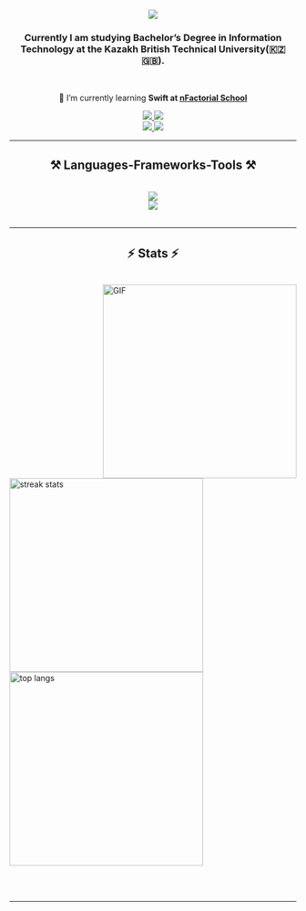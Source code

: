 <h1 align="center">
    <img src="https://readme-typing-svg.herokuapp.com/?font=Righteous&size=35&center=true&vCenter=true&width=500&height=70&duration=4000&lines=Salem,+Alem!+👋;+I'm+Saiman+Yerassyl!;" />
</h1>

<h3 align="center">Currently I am studying Bachelor’s Degree in Information Technology at the Kazakh British Technical University(🇰🇿🇬🇧).</h3>

<br/>

<div align="center">
 
 🌱 I’m currently learning **Swift at [nFactorial School](https://www.nfactorial.school)**
 
 </div>

<div align="center"> 
  <a href="mailto:erasylsaiman2005@gmail.com">
    <img src="https://img.shields.io/badge/Gmail-333333?style=for-the-badge&logo=gmail&logoColor=red" />
  </a>
  <a href="https://linkedin.com/in/yerassyl-saiman" target="_blank">
    <img src="https://img.shields.io/badge/LinkedIn-333333?style=for-the-badge&logo=linkedin&logoColor=white" target="_blank" />
  </a>
<div align="center"> 
  <a href="https://t.me/ais1ee">
    <img src="https://img.shields.io/badge/telegram-333333?style=for-the-badge&logo=telegram&logoColor=blue" />
  </a>
  <a href="https://leetcode.com/ais1e/">
    <img src="https://img.shields.io/badge/LeetCode-333333?style=for-the-badge&logo=leetcode&logoColor=#FFA116" target="_blank" />
  </a>
</div>

 <hr/>

 <h2 align="center">⚒️ Languages-Frameworks-Tools ⚒️</h2>
<br/>
<div align="center">
    <img src="https://skillicons.dev/icons?i=vscode,eclipse,idea,postgres,git,github" /><br>
    <img src="https://skillicons.dev/icons?i=cpp,python,java,swift,mysql,css,html,js" /><br>
</div>

<br/>

</div>

<hr/>

<h2 align="center">⚡ Stats ⚡</h2>
<br>
<div align=leading>
    
  <img align="right" width=340 align="center" alt="GIF" src="https://media.giphy.com/media/MC6eSuC3yypCU/giphy.gif" />

  <img width=340 src="https://streak-stats.demolab.com/?user=yerass11&count_private=true&theme=outrun&border_radius=16" alt="streak stats"/>
<br>
  <img width=340 align="center" src="https://github-readme-stats-salesp07.vercel.app/api/top-langs/?username=yerass11&layout=compact&theme=chartreuse-dark&border_radius=16&size_weight=0.5&count_weight=0.5&exclude_repo=github-readme-stats" alt="top langs" />


</div>

<br/><br/>
<hr/>

<br/>
